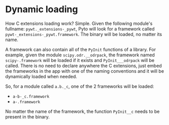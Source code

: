 # Dynamic loading

How C extensions loading work? Simple. Given the following module's fullname: `pywt._extensions-_pywt`, Pyto will look for a framework called `pywt-_extensions-_pywt.framework`. The binary will be loaded, no matter its name.

A framework can also contain all of the `PyInit` functions of a library. For example, given the module `scipy.odr.__odrpack`, the framework named `scipy-.framework` will be loaded if it exists and  `PyInit___odrpack` will be called.
There is no need to declare anywhere the C extensions, just embed the frameworks in the app with one of the naming conventions and it will be dynamically loaded when needed.

So, for a module called `a.b._c`, one of the 2 frameworks will be loaded:

- `a-b-_c.framework`
- `a-.framework`

No matter the name of the framework, the function `PyInit__c` needs to be present in the binary.
